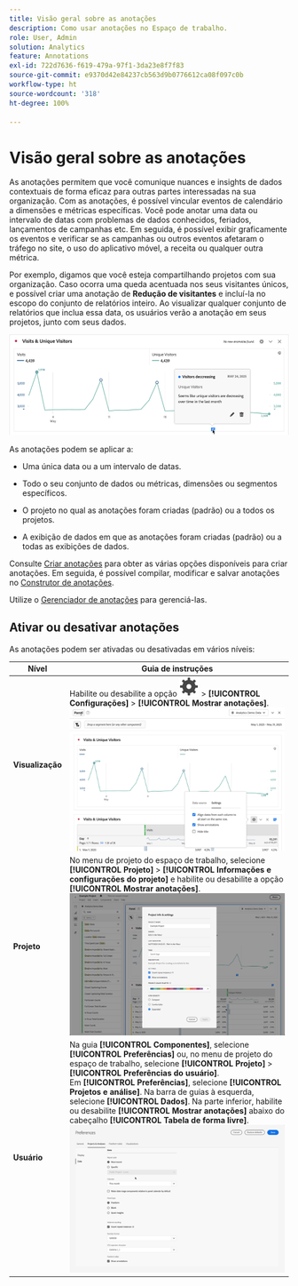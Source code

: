 ```yaml
---
title: Visão geral sobre as anotações
description: Como usar anotações no Espaço de trabalho.
role: User, Admin
solution: Analytics
feature: Annotations
exl-id: 722d7636-f619-479a-97f1-3da23e8f7f83
source-git-commit: e9370d42e84237cb563d9b0776612ca08f097c0b
workflow-type: ht
source-wordcount: '318'
ht-degree: 100%

---
```


# Visão geral sobre as anotações

As anotações permitem que você comunique nuances e insights de dados contextuais de forma eficaz para outras partes interessadas na sua organização. Com as anotações, é possível vincular eventos de calendário a dimensões e métricas específicas. Você pode anotar uma data ou intervalo de datas com problemas de dados conhecidos, feriados, lançamentos de campanhas etc. Em seguida, é possível exibir graficamente os eventos e verificar se as campanhas ou outros eventos afetaram o tráfego no site, o uso do aplicativo móvel, a receita ou qualquer outra métrica.

Por exemplo, digamos que você esteja compartilhando projetos com sua organização. Caso ocorra uma queda acentuada nos seus visitantes únicos, e possível criar uma anotação de **Redução de visitantes** e incluí-la no escopo do conjunto de relatórios inteiro. Ao visualizar qualquer conjunto de relatórios que inclua essa data, os usuários verão a anotação em seus projetos, junto com seus dados.

![Gráfico de linhas com a anotação realçada.](assets/annotation-example.png)

As anotações podem se aplicar a:

* Uma única data ou a um intervalo de datas.

* Todo o seu conjunto de dados ou métricas, dimensões ou segmentos específicos.

* O projeto no qual as anotações foram criadas (padrão) ou a todos os projetos.

* A exibição de dados em que as anotações foram criadas (padrão) ou a todas as exibições de dados.

Consulte [Criar anotações](create-annotations.md) para obter as várias opções disponíveis para criar anotações. Em seguida, é possível compilar, modificar e salvar anotações no [Construtor de anotações](create-annotations.md#annotation-builder).

Utilize o [Gerenciador de anotações](manage-annotations.md) para gerenciá-las.

## Ativar ou desativar anotações

As anotações podem ser ativadas ou desativadas em vários níveis:

| Nível | Guia de instruções |
|---|---|
| **Visualização** | Habilite ou desabilite a opção ![Configuração](/help/assets/icons/Setting.svg) > **[!UICONTROL Configurações]** > **[!UICONTROL Mostrar anotações]**.<br/>![Habilitar ou desabilitar anotações de uma visualização](assets/annotations-visualization.png) |
| **Projeto** | No menu de projeto do espaço de trabalho, selecione **[!UICONTROL Projeto]** > **[!UICONTROL Informações e configurações do projeto]** e habilite ou desabilite a opção **[!UICONTROL Mostrar anotações]**.<br/>![Habilitar ou desabilitar anotações de um projeto](assets/annotations-project.png) |
| **Usuário** | Na guia **[!UICONTROL Componentes]**, selecione **[!UICONTROL Preferências]** ou, no menu de projeto do espaço de trabalho, selecione **[!UICONTROL Projeto]** > **[!UICONTROL Preferências do usuário]**. <br/>Em **[!UICONTROL Preferências]**, selecione **[!UICONTROL Projetos e análise]**. Na barra de guias à esquerda, selecione **[!UICONTROL Dados]**. Na parte inferior, habilite ou desabilite **[!UICONTROL Mostrar anotações]** abaixo do cabeçalho **[!UICONTROL Tabela de forma livre]**.<br/>![Habilitar ou desabilitar anotações de um usuário](assets/annotations-user.png) |

<!--
# Annotations overview

Annotations in Workspace enable you to effectively communicate contextual data nuances and insights to your organization. They let you tie calendar events to specific dimensions/metrics. You can annotate a date or date range with known data issues, public holidays, campaign launches, etc. You can then graphically display events and see whether campaigns or other events have affected your site traffic, revenue, or any other metric.

For example, let's say you are sharing projects with your organization. If you had a major spike in traffic due to a marketing campaign, you could create a "Campaign launch date" annotation and scope it for your whole report suite. When your users view any data sets that included that date, they see the annotation within their projects, alongside their data.

![Annotation example](assets/annotation-example.png)

Keep this in mind:

* Annotations can be tied to a single date or to a date range.

* They can apply to your entire data set or to specified metrics, dimensions, or segments.

* They can apply to the project in which they were created (default) or to all projects.

* They can apply to the report suite in which they were created (default) or to all report suites.

## Permissions {#permissions}

By default, only Admins can create annotations. Users have rights to view annotations like they do with other other Analytics components (such as segments, calculated metrics, etc.).

However, Admins can give the [!UICONTROL Annotation Creation] permission (Analytics Tools) to users via the [Adobe Admin Console](https://experienceleague.adobe.com/docs/analytics/admin/admin-console/permissions/analytics-tools.html?lang=pt-BR).

## Turn annotations on or off {#annotations-on-off}

Annotations can be turned on or off at several levels:

* At the Visualization level: [!UICONTROL Visualization] settings > [!UICONTROL Show annotations]

* At the Project level: [!UICONTROL Project info & settings] > [!UICONTROL Show annotations]

* At the User level: [!UICONTROL Components] > [!UICONTROL User preferences] > [!UICONTROL Data] > [!UICONTROL Show annotations]

![](assets/show-ann.png)

![](assets/show-ann2.png)
-->